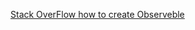 






[Stack OverFlow how to create Observeble](https://github.com/tudoNoob/service-event-drive.git)
